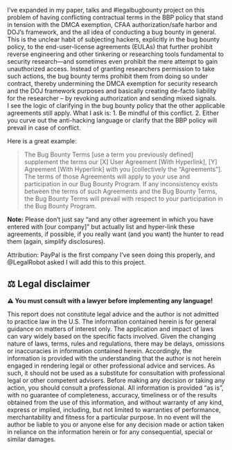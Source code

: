 I’ve expanded in my paper, talks and #legalbugbounty project on this problem of having conflicting contractual terms in the BBP policy that stand in tension with the DMCA exemption, CFAA authorization/safe harbor and DOJ’s framework, and the all idea of conducting a bug bounty in general. This is the unclear habit of subjecting hackers, explicitly in the bug bounty policy, to the end-user-license agreements (EULAs) that further prohibit reverse engineering and other tinkering or researching tools fundamental to security research—and sometimes even prohibit the mere attempt to gain unauthorized access. Instead of granting researchers permission to take such actions, the bug bounty terms prohibit them from doing so under contract, thereby undermining the DMCA exemption for security research and the DOJ framework purposes and basically creating de-facto liability for the researcher – by revoking authorization and sending mixed signals.  
I see the logic of clarifying in the bug bounty policy that the other applicable agreements still apply. What I ask is: 1. Be mindful of this conflict. 2. Either you curve out the anti-hacking language or clarify that the BBP policy will prevail in case of conflict.

Here is a great example: 

> The Bug Bounty Terms [use a term you previously defined] supplement the terms our [X] User Agreement [With Hyperlink], [Y] Agreement [With Hyperlink] with you [collectively the “Agreements”]. The terms of those Agreements will apply to your use and participation in our Bug Bounty Program. If any inconsistency exists between the terms of such Agreements and the Bug Bounty Terms, the Bug Bounty Terms will prevail with respect to your participation in the Bug Bounty Program.
 
**Note:** Please don’t just say “and any other agreement in which you have entered with [our company]” but actually list and hyper-link these agreements, if possible, if you really want (and you want) the hunter to read them (again, simplify disclosures).

Attribution: PayPal is the first company I’ve seen doing this properly, and @LegalRobot asked I will add this to this project. 

## ⚖ Legal disclaimer

**⚠ You must consult with a lawyer before implementing any language!**

This report does not constitute legal advice and the author is not admitted to practice law in the U.S. The information contained herein is for general guidance on matters of interest only. The application and impact of laws can vary widely based on the specific facts involved. Given the changing nature of laws, terms, rules and regulations, there may be delays, omissions or inaccuracies in information contained herein. Accordingly, the information is provided with the understanding that the author is not herein engaged in rendering legal or other professional advice and services. As such, it should not be used as a substitute for consultation with professional legal or other competent advisers. Before making any decision or taking any action, you should consult a professional. All information is provided “as is”, with no guarantee of completeness, accuracy, timeliness or of the results obtained from the use of this information, and without warranty of any kind, express or implied, including, but not limited to warranties of performance, merchantability and fitness for a particular purpose. In no event will the author be liable to you or anyone else for any decision made or action taken in reliance on the information herein or for any consequential, special or similar damages.
